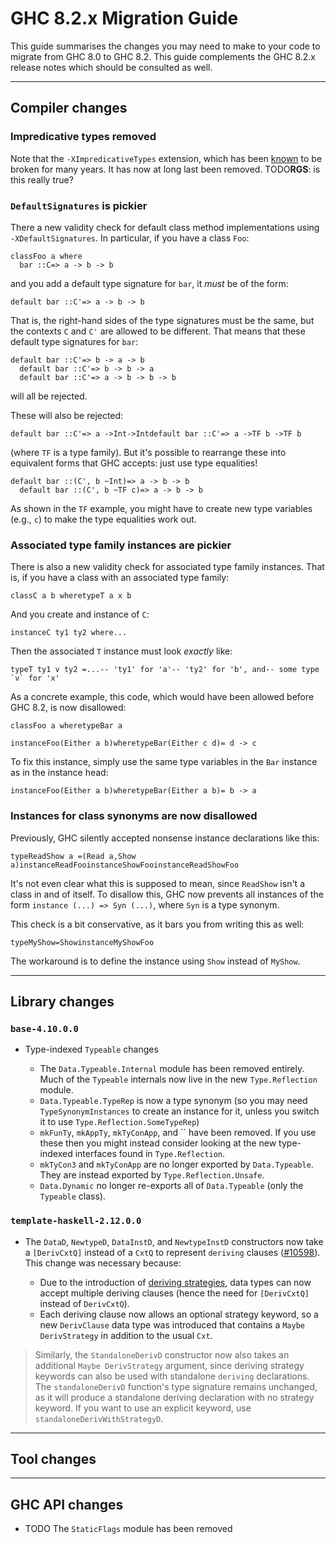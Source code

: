 # GHC 8.2.x Migration Guide


This guide summarises the changes you may need to make to your code to migrate from GHC 8.0 to GHC 8.2. This guide complements the GHC 8.2.x release notes which should be consulted as well.

---

## Compiler changes

### Impredicative types removed


Note that the `-XImpredicativeTypes` extension, which has been
[known](impredicative-polymorphism) to be broken for many years. It has now at long last been removed. TODO**RGS**: is this really true?

### `DefaultSignatures` is pickier


There a new validity check for default class method implementations using `-XDefaultSignatures`. In particular, if you have a class `Foo`:

```
classFoo a where
  bar ::C=> a -> b -> b
```


and you add a default type signature for `bar`, it *must* be of the form:

```
default bar ::C'=> a -> b -> b
```


That is, the right-hand sides of the type signatures must be the same, but the contexts `C` and `C'` are allowed to be different. That means that these default type signatures for `bar`:

```
default bar ::C'=> b -> a -> b
  default bar ::C'=> b -> b -> a
  default bar ::C'=> a -> b -> b -> b
```


will all be rejected.


These will also be rejected:

```
default bar ::C'=> a ->Int->Intdefault bar ::C'=> a ->TF b ->TF b
```


(where `TF` is a type family). But it's possible to rearrange these into equivalent forms that GHC accepts: just use type equalities!

```
default bar ::(C', b ~Int)=> a -> b -> b
  default bar ::(C', b ~TF c)=> a -> b -> b
```


As shown in the `TF` example, you might have to create new type variables (e.g., `c`) to make the type equalities work out.

### Associated type family instances are pickier


There is also a new validity check for associated type family instances. That is, if you have a class with an associated type family:

```
classC a b wheretypeT a x b
```


And you create and instance of `C`:

```
instanceC ty1 ty2 where...
```


Then the associated `T` instance must look *exactly* like:

```
typeT ty1 v ty2 =...-- 'ty1' for 'a'-- 'ty2' for 'b', and-- some type `v` for 'x'
```


As a concrete example, this code, which would have been allowed before GHC 8.2, is now disallowed:

```
classFoo a wheretypeBar a

instanceFoo(Either a b)wheretypeBar(Either c d)= d -> c
```


To fix this instance, simply use the same type variables in the `Bar` instance as in the instance head:

```
instanceFoo(Either a b)wheretypeBar(Either a b)= b -> a
```

### Instances for class synonyms are now disallowed


Previously, GHC silently accepted nonsense instance declarations like this:

```
typeReadShow a =(Read a,Show a)instanceReadFooinstanceShowFooinstanceReadShowFoo
```


It's not even clear what this is supposed to mean, since `ReadShow` isn't a class in and of itself. To disallow this, GHC now prevents all instances of the form `instance (...) => Syn (...)`, where `Syn` is a type synonym.


This check is a bit conservative, as it bars you from writing this as well:

```
typeMyShow=ShowinstanceMyShowFoo
```


The workaround is to define the instance using `Show` instead of `MyShow`.

---

## Library changes

### `base-4.10.0.0`

- Type-indexed `Typeable` changes

  - The `Data.Typeable.Internal` module has been removed entirely. Much of the `Typeable` internals now live in the new `Type.Reflection` module.
  - `Data.Typeable.TypeRep` is now a type synonym (so you may need `TypeSynonymInstances` to create an instance for it, unless you switch it to use `Type.Reflection.SomeTypeRep`)
  - `mkFunTy`, `mkAppTy`, `mkTyConApp`, and `` have been removed. If you use these then you might instead consider looking at the new type-indexed interfaces found in `Type.Reflection`.
  - `mkTyCon3` and `mkTyConApp` are no longer exported by `Data.Typeable`. They are instead exported by `Type.Reflection.Unsafe`.
  - `Data.Dynamic` no longer re-exports all of `Data.Typeable` (only the `Typeable` class).

### `template-haskell-2.12.0.0`

- The `DataD`, `NewtypeD`, `DataInstD`, and `NewtypeInstD` constructors now take a `[DerivCxtQ]` instead of a `CxtQ` to represent `deriving` clauses ([\#10598](https://gitlab.haskell.org//ghc/ghc/issues/10598)). This change was necessary because:

  - Due to the introduction of [ deriving strategies](https://ghc.haskell.org/trac/ghc/wiki/Commentary/Compiler/DerivingStrategies), data types can now accept multiple deriving clauses (hence the need for `[DerivCxtQ]` instead of `DerivCxtQ`).
  - Each deriving clause now allows an optional strategy keyword, so a new `DerivClause` data type was introduced that contains a `Maybe DerivStrategy` in addition to the usual `Cxt`.

>
> Similarly, the `StandaloneDerivD` constructor now also takes an additional `Maybe DerivStrategy` argument, since deriving strategy keywords can also be used with standalone `deriving` declarations. The `standaloneDerivD` function's type signature remains unchanged, as it will produce a standalone deriving declaration with no strategy keyword. If you want to use an explicit keyword, use `standaloneDerivWithStrategyD`.

---

## Tool changes

---

## GHC API changes

- TODO The `StaticFlags` module has been removed
